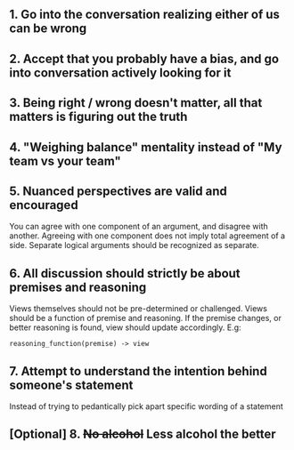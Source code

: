 ## 1. Go into the conversation realizing either of us can be wrong

## 2. Accept that you probably have a bias, and go into conversation actively looking for it

## 3. Being right / wrong doesn't matter, all that matters is figuring out the truth

## 4. "Weighing balance" mentality instead of "My team vs your team"

## 5. Nuanced perspectives are valid and encouraged
You can agree with one component of an argument, and disagree with another. Agreeing with one component does not imply total agreement of a side. Separate logical arguments should be recognized as separate.

## 6. All discussion should strictly be about premises and reasoning
Views themselves should not be pre-determined or challenged. Views should be a function of premise and reasoning. If the premise changes, or better reasoning is found, view should update accordingly. E.g: 

```
reasoning_function(premise) -> view
```

## 7. Attempt to understand the intention behind someone's statement
Instead of trying to pedantically pick apart specific wording of a statement

## [Optional] 8. ~~No alcohol~~ Less alcohol the better


